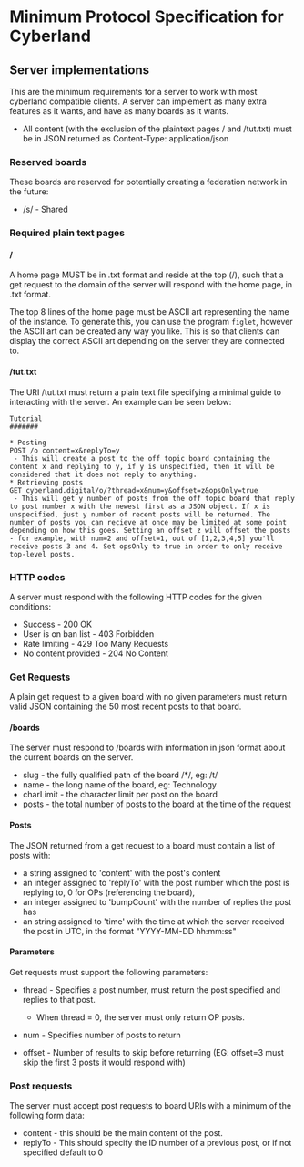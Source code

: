 # Minimum Protocol Specification for Cyberland

## Server implementations

This are the minimum requirements for a server to work with most cyberland compatible clients. A server can implement as many extra features as it wants, and have as many boards as it wants.

* All content (with the exclusion of the plaintext pages / and /tut.txt) must be in JSON returned as Content-Type: application/json

### Reserved boards
These boards are reserved for potentially creating a federation network in the future:
* /s/ - Shared

### Required plain text pages

#### /
A home page MUST be in .txt format and reside  at the top (/), such that a get request to the domain of the server will respond with the home page, in .txt format.

The top 8 lines of the home page must be ASCII art representing the name of the instance. To generate this, you can use the program `figlet`, however the ASCII art can be created any way you like.
This is so that clients can display the correct ASCII art depending on the server they are connected to.

#### /tut.txt
The URI /tut.txt must return a plain text file specifying a minimal guide to interacting with the server. An example can be seen below:

```text
Tutorial
#######

* Posting
POST /o content=x&replyTo=y
 - This will create a post to the off topic board containing the content x and replying to y, if y is unspecified, then it will be considered that it does not reply to anything.
* Retrieving posts
GET cyberland.digital/o/?thread=x&num=y&offset=z&opsOnly=true
 - This will get y number of posts from the off topic board that reply to post number x with the newest first as a JSON object. If x is unspecified, just y number of recent posts will be returned. The number of posts you can recieve at once may be limited at some point depending on how this goes. Setting an offset z will offset the posts - for example, with num=2 and offset=1, out of [1,2,3,4,5] you'll receive posts 3 and 4. Set opsOnly to true in order to only receive top-level posts.
```

### HTTP codes
A server must respond with the following HTTP codes for the given conditions:
* Success - 200 OK
* User is on ban list - 403 Forbidden
* Rate limiting - 429 Too Many Requests
* No content provided - 204 No Content



### Get Requests
A plain get request to a given board with no given parameters must return valid JSON containing the 50 most recent posts to that board.

#### /boards
The server must respond to /boards with information in json format about the current boards on the server.
* slug - the fully qualified path of the board /*/, eg: /t/
* name - the long name of the board, eg: Technology
* charLimit - the character limit per post on the board
* posts - the total number of posts to the board at the time of the request

#### Posts
The JSON returned from a get request to a board must contain a list of posts with: 
* a string assigned to 'content' with the post's content
* an integer assigned to 'replyTo' with the post number which the post is replying to, 0 for OPs (referencing the board), 
* an integer assigned to 'bumpCount' with the number of replies the post has
* an string assigned to 'time' with the time at which the server received the post in UTC, in the format "YYYY-MM-DD hh:mm:ss"

#### Parameters
Get requests must support the following parameters:

* thread - Specifies a post number, must return the post specified and replies to that post. 
  - When thread = 0, the server must only return OP posts.

* num - Specifies number of posts to return

* offset - Number of results to skip before returning (EG: offset=3 must skip the first 3 posts it would respond with)

### Post requests
The server must accept post requests to board URIs with a minimum of the following form data:

* content - this should be the main content of the post.
* replyTo - This should specify the ID number of a previous post, or if not specified default to 0

